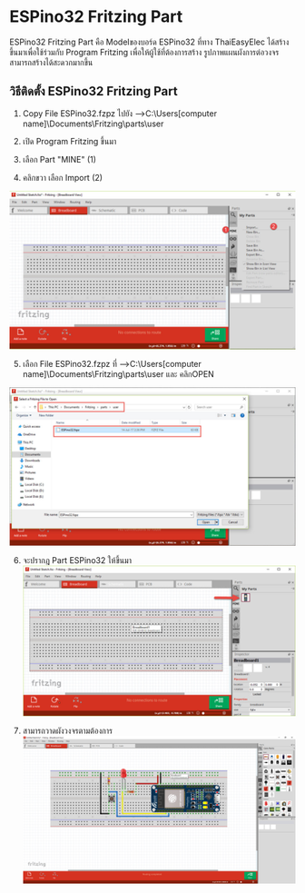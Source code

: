 # ESPino32 Fritzing Part
 
ESPino32 Fritzing Part คือ Modelของบอร์ด ESPino32 ที่ทาง ThaiEasyElec ได้สร้างขึ้นมาเพื่อใช้ร่วมกับ Program Fritzing เพื่อให้ผู้ใช้ที่ต้องการสร้าง
 รูปภาพแผนผังการต่อวงจร สามารถสร้างได้สะดวกมากขึ้น
## วิธีติดตั้ง ESPino32 Fritzing Part
 
1. Copy File ESPino32.fzpz ไปยัง -->C:\Users\[computer name]\Documents\Fritzing\parts\user
 
2. เปิด Program Fritzing ขึ้นมา
 
 
3. เลือก Part "MINE" (1)
 
 
4. คลิกขวา เลือก Import (2)

 ![Pin Functions](DOC/import.jpg)


5. เลือก File ESPino32.fzpz ที่ -->C:\Users\[computer name]\Documents\Fritzing\parts\user และ คลิกOPEN
 
![Pin Functions](DOC/selfile.jpg)

6. จะปรากฎ Part ESPino32 ให้ขึ้นมา
![Pin Functions](DOC/finish.jpg)

7. สามารถวาดผังวงจรตามต้องการ
![Pin Functions](DOC/show.jpg)
